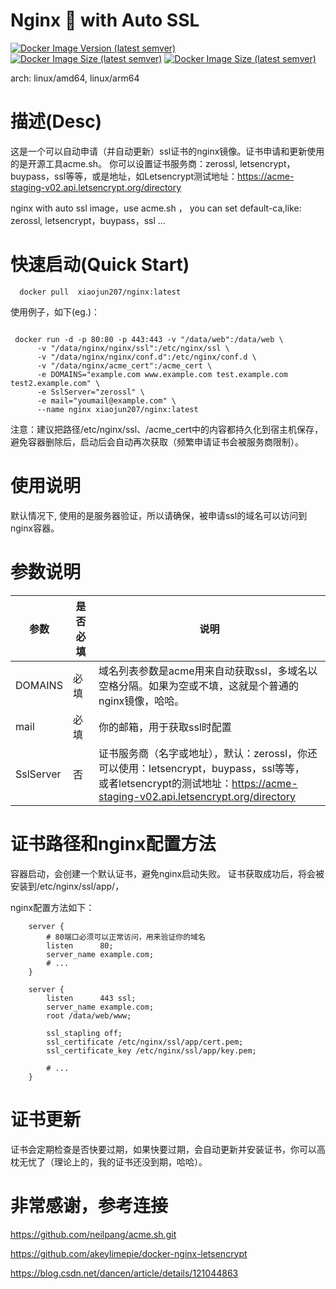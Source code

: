 
# Nginx 💖 with Auto SSL
[![Docker Image Version (latest semver)](https://img.shields.io/docker/v/xiaojun207/nginx?sort=semver)](https://hub.docker.com/r/xiaojun207/nginx)
[![Docker Image Size (latest semver)](https://img.shields.io/docker/image-size/xiaojun207/nginx?sort=semver)](https://hub.docker.com/r/xiaojun207/nginx)
[![Docker Image Size (latest semver)](https://img.shields.io/docker/pulls/xiaojun207/nginx)](https://hub.docker.com/r/xiaojun207/nginx)

arch: linux/amd64, linux/arm64

# 描述(Desc)
这是一个可以自动申请（并自动更新）ssl证书的nginx镜像。证书申请和更新使用的是开源工具acme.sh。
你可以设置证书服务商：zerossl, letsencrypt，buypass，ssl等等，或是地址，如Letsencrypt测试地址：https://acme-staging-v02.api.letsencrypt.org/directory

nginx with auto ssl image，use acme.sh ， you can set default-ca,like: zerossl, letsencrypt，buypass，ssl ...


# 快速启动(Quick Start)

```shell
  docker pull  xiaojun207/nginx:latest
```

使用例子，如下(eg.)：
```shell

 docker run -d -p 80:80 -p 443:443 -v "/data/web":/data/web \
      -v "/data/nginx/nginx/ssl":/etc/nginx/ssl \
      -v "/data/nginx/nginx/conf.d":/etc/nginx/conf.d \
      -v "/data/nginx/acme_cert":/acme_cert \
      -e DOMAINS="example.com www.example.com test.example.com test2.example.com" \
      -e SslServer="zerossl" \
      -e mail="youmail@example.com" \
      --name nginx xiaojun207/nginx:latest
```
注意：建议把路径/etc/nginx/ssl、/acme_cert中的内容都持久化到宿主机保存，避免容器删除后，启动后会自动再次获取（频繁申请证书会被服务商限制）。

# 使用说明
默认情况下, 使用的是服务器验证，所以请确保，被申请ssl的域名可以访问到nginx容器。

# 参数说明

| 参数         | 是否必填 | 说明                                                                                                                                     |
|------------|------|----------------------------------------------------------------------------------------------------------------------------------------|
| DOMAINS    | 必填   | 域名列表参数是acme用来自动获取ssl，多域名以空格分隔。如果为空或不填，这就是个普通的nginx镜像，哈哈。                                                                               |
| mail       | 必填   | 你的邮箱，用于获取ssl时配置                                                                                                                        |
| SslServer  | 否    | 证书服务商（名字或地址），默认：zerossl，你还可以使用：letsencrypt，buypass，ssl等等，<br>或者letsencrypt的测试地址：https://acme-staging-v02.api.letsencrypt.org/directory |

# 证书路径和nginx配置方法
容器启动，会创建一个默认证书，避免nginx启动失败。 证书获取成功后，将会被安装到/etc/nginx/ssl/app/，

nginx配置方法如下：
```shell
    server {
        # 80端口必须可以正常访问，用来验证你的域名
        listen      80;
        server_name example.com;
        # ...
    }
    
    server {
        listen      443 ssl;
        server_name example.com;
        root /data/web/www;
    
        ssl_stapling off;
        ssl_certificate /etc/nginx/ssl/app/cert.pem;
        ssl_certificate_key /etc/nginx/ssl/app/key.pem;
    
        # ...
    }

```

# 证书更新
证书会定期检查是否快要过期，如果快要过期，会自动更新并安装证书，你可以高枕无忧了（理论上的，我的证书还没到期，哈哈）。

# 非常感谢，参考连接

https://github.com/neilpang/acme.sh.git

https://github.com/akeylimepie/docker-nginx-letsencrypt

https://blog.csdn.net/dancen/article/details/121044863


